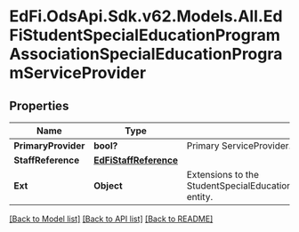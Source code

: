 # EdFi.OdsApi.Sdk.v62.Models.All.EdFiStudentSpecialEducationProgramAssociationSpecialEducationProgramServiceProvider

## Properties

Name | Type | Description | Notes
------------ | ------------- | ------------- | -------------
**PrimaryProvider** | **bool?** | Primary ServiceProvider. | [optional] 
**StaffReference** | [**EdFiStaffReference**](EdFiStaffReference.md) |  | 
**Ext** | **Object** | Extensions to the StudentSpecialEducationProgramAssociationSpecialEducationProgramServiceProvider entity. | [optional] 

[[Back to Model list]](../README.md#documentation-for-models) [[Back to API list]](../README.md#documentation-for-api-endpoints) [[Back to README]](../README.md)

